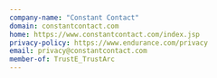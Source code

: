 ```yaml
---
company-name: "Constant Contact"
domain: constantcontact.com
home: https://www.constantcontact.com/index.jsp
privacy-policy: https://www.endurance.com/privacy
email: privacy@constantcontact.com
member-of: TrustE_TrustArc
---
```




